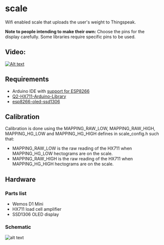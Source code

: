 # scale
Wifi enabled scale that uploads the user's weight to Thingspeak.

**Note to people intending to make their own:** Choose the pins for the display carefully. Some libraries require specific pins to be used.

## Video:
[![Alt text](https://img.youtube.com/vi/msVoXorvrb0/0.jpg)](https://www.youtube.com/watch?v=msVoXorvrb0)

## Requirements
* Arduino IDE with [support for ESP8266](https://github.com/esp8266/Arduino)
* [Q2-HX711-Arduino-Library](https://github.com/queuetue/Q2-HX711-Arduino-Library)
* [esp8266-oled-ssd1306](https://github.com/squix78/esp8266-oled-ssd1306)

## Calibration
Calibration is done using the MAPPING_RAW_LOW, MAPPING_RAW_HIGH, MAPPING_HG_LOW and MAPPING_HG_HIGH defines in scale_config.h such that:
* MAPPING_RAW_LOW is the raw reading of the HX711 when MAPPING_HG_LOW hectograms are on the scale.
* MAPPING_RAW_HIGH is the raw reading of the HX711 when MAPPING_HG_HIGH hectograms are on the scale.

## Hardware

### Parts list
* Wemos D1 Mini
* HX711 load cell amplifier
* SSD1306 OLED display

### Schematic
![alt text](http://maximemoreillon.com/images/projects/iot/scale/scale_schematic.png)


